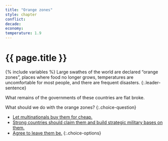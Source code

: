 ```yaml
---
title: "Orange zones"
style: chapter
conflict: 
decade: 
economy: 
temperature: 1.9
---
```


<h1>{{ page.title }}</h1>

{% include variables %}
Large swathes of the world are declared “orange zones”, places where food no longer grows, temperatures are uncomfortable for most people, and there are frequent disasters. 
{:.leader-sentence}

What remains of the governments of these countries are flat broke.

What should we do with the orange zones?
{:.choice-question}

- [Let multinationals buy them for cheap.](chapter_corporate-orange-zones.html)
- [Strong countries should claim them and build strategic military bases on them.](chapter_war-over-orange-zones.html)
- [Agree to leave them be.](chapter_experimental-orange-zones.html)
{:.choice-options}
